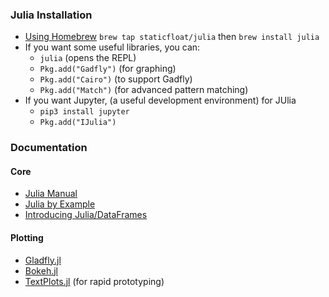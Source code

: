 ### Julia Installation

- [Using Homebrew](http://brew.sh/) `brew tap staticfloat/julia`  then `brew install julia`
- If you want some useful libraries, you can:
    + `julia` (opens the REPL)
    + `Pkg.add("Gadfly")` (for graphing)
    + `Pkg.add("Cairo")` (to support Gadfly)
    + `Pkg.add("Match")` (for advanced pattern matching)
- If you want Jupyter, (a useful development environment) for JUlia
    - `pip3 install jupyter`
    - `Pkg.add("IJulia")`
    
### Documentation

#### Core
- [Julia Manual](http://docs.julialang.org/en/release-0.4/)
- [Julia by Example](http://samuelcolvin.github.io/JuliaByExample/)
- [Introducing Julia/DataFrames](https://en.wikibooks.org/wiki/Introducing_Julia/DataFrames)

#### Plotting

- [Gladfly.jl](https://github.com/dcjones/Gadfly.jl)
- [Bokeh.jl](http://bokeh.github.io/Bokeh.jl/)
- [TextPlots.jl](https://github.com/sunetos/TextPlots.jl) (for rapid prototyping)
